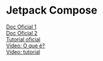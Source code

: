 # Jetpack Compose

[Doc Oficial 1](https://developer.android.com/jetpack/compose?hl=pt-br) <br>
[Doc Oficial 2](https://developer.android.com/jetpack/compose/mental-model?hl=pt-br) <br>
[Tutorial oficial](https://developer.android.com/jetpack/compose/tutorial?hl=pt-br) <br>
[Vídeo: O que é?](https://www.youtube.com/watch?v=LR5LUhTZPCE) <br>
[Vídeo: tutorial](https://www.youtube.com/watch?v=ERBEWmfz6h0&list=PLSrm9z4zp4mEWwyiuYgVMWcDFdsebhM-r) <br>

